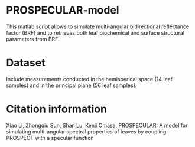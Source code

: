 # PROSPECULAR-model
This matlab script allows to simulate multi-angular bidirectional reflectance factor (BRF) and 
to retrieves both leaf biochemical and surface structural parameters from BRF.

# Dataset 
Include measurements conducted in the hemisperical space (14 leaf samples) and in the principal plane (56 leaf samples). 

# Citation information
Xiao Li, Zhongqiu Sun, Shan Lu, Kenji Omasa, 
PROSPECULAR: A model for simulating multi-angular spectral properties of 
leaves by coupling PROSPECT with a specular function
